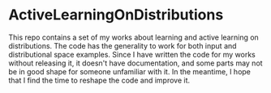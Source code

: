 # ActiveLearningOnDistributions
This repo contains a set of my works about learning and active learning on distributions. The code has the generality to work for both input and distributional space examples. Since I have written the code for my works without releasing it, it doesn't have documentation, and some parts may not be in good shape for someone unfamiliar with it. In the meantime, I hope that I find the time to reshape the code and improve it. 
 
